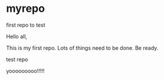 # myrepo
first repo to test

Hello all,

This is my first repo. Lots of things need to be done. Be ready.

test repo

yooooooooo!!!!!
